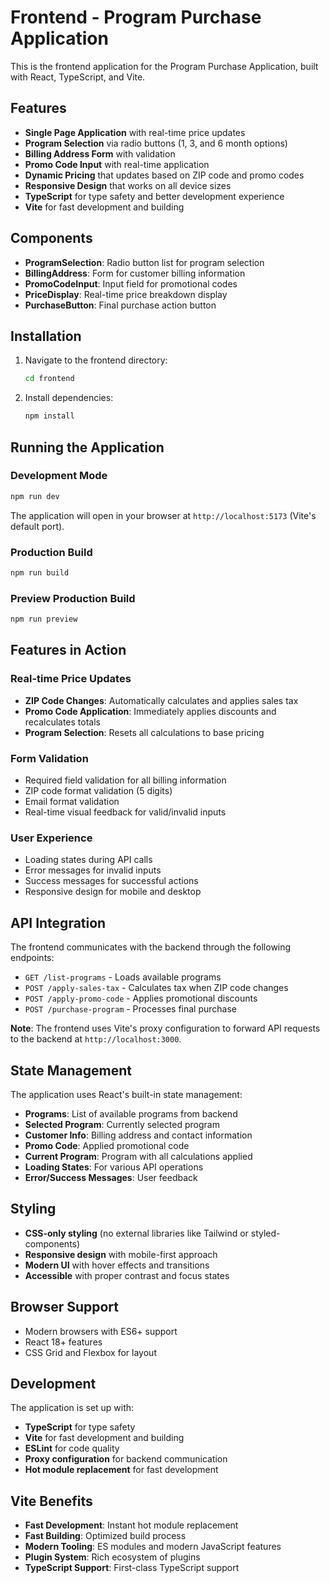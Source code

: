 # Frontend - Program Purchase Application

This is the frontend application for the Program Purchase Application, built with React, TypeScript, and Vite.

## Features

- **Single Page Application** with real-time price updates
- **Program Selection** via radio buttons (1, 3, and 6 month options)
- **Billing Address Form** with validation
- **Promo Code Input** with real-time application
- **Dynamic Pricing** that updates based on ZIP code and promo codes
- **Responsive Design** that works on all device sizes
- **TypeScript** for type safety and better development experience
- **Vite** for fast development and building

## Components

- **ProgramSelection**: Radio button list for program selection
- **BillingAddress**: Form for customer billing information
- **PromoCodeInput**: Input field for promotional codes
- **PriceDisplay**: Real-time price breakdown display
- **PurchaseButton**: Final purchase action button

## Installation

1. Navigate to the frontend directory:
   ```bash
   cd frontend
   ```

2. Install dependencies:
   ```bash
   npm install
   ```

## Running the Application

### Development Mode
```bash
npm run dev
```

The application will open in your browser at `http://localhost:5173` (Vite's default port).

### Production Build
```bash
npm run build
```

### Preview Production Build
```bash
npm run preview
```

## Features in Action

### Real-time Price Updates
- **ZIP Code Changes**: Automatically calculates and applies sales tax
- **Promo Code Application**: Immediately applies discounts and recalculates totals
- **Program Selection**: Resets all calculations to base pricing

### Form Validation
- Required field validation for all billing information
- ZIP code format validation (5 digits)
- Email format validation
- Real-time visual feedback for valid/invalid inputs

### User Experience
- Loading states during API calls
- Error messages for invalid inputs
- Success messages for successful actions
- Responsive design for mobile and desktop

## API Integration

The frontend communicates with the backend through the following endpoints:

- `GET /list-programs` - Loads available programs
- `POST /apply-sales-tax` - Calculates tax when ZIP code changes
- `POST /apply-promo-code` - Applies promotional discounts
- `POST /purchase-program` - Processes final purchase

**Note**: The frontend uses Vite's proxy configuration to forward API requests to the backend at `http://localhost:3000`.

## State Management

The application uses React's built-in state management:

- **Programs**: List of available programs from backend
- **Selected Program**: Currently selected program
- **Customer Info**: Billing address and contact information
- **Promo Code**: Applied promotional code
- **Current Program**: Program with all calculations applied
- **Loading States**: For various API operations
- **Error/Success Messages**: User feedback

## Styling

- **CSS-only styling** (no external libraries like Tailwind or styled-components)
- **Responsive design** with mobile-first approach
- **Modern UI** with hover effects and transitions
- **Accessible** with proper contrast and focus states

## Browser Support

- Modern browsers with ES6+ support
- React 18+ features
- CSS Grid and Flexbox for layout

## Development

The application is set up with:

- **TypeScript** for type safety
- **Vite** for fast development and building
- **ESLint** for code quality
- **Proxy configuration** for backend communication
- **Hot module replacement** for fast development

## Vite Benefits

- **Fast Development**: Instant hot module replacement
- **Fast Building**: Optimized build process
- **Modern Tooling**: ES modules and modern JavaScript features
- **Plugin System**: Rich ecosystem of plugins
- **TypeScript Support**: First-class TypeScript support

